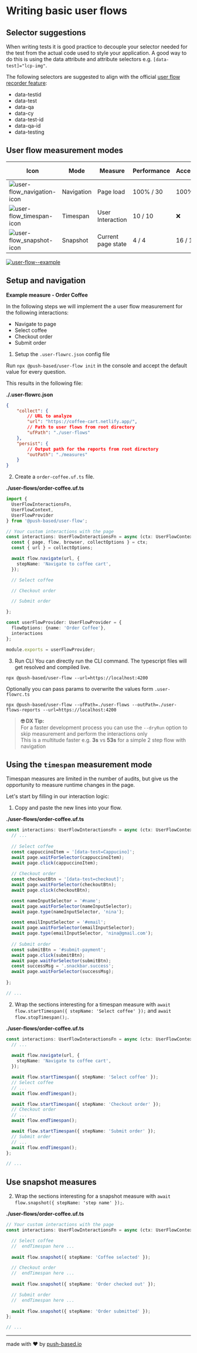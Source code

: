 # Writing basic user flows

## Selector suggestions

When writing tests it is good practice to decouple your selector needed for the test from the actual code used to style your application. 
A good way to do this is using the data attribute and attribute selectors e.g. `[data-test]="lcp-img"`.

The following selectors are suggested to align with the official [user flow recorder feature](https://developer.chrome.com/blog/new-in-devtools-100/#selector):
- data-testid
- data-test
- data-qa
- data-cy
- data-test-id
- data-qa-id
- data-testing

## User flow measurement modes

| Icon  | Mode       | Measure            | Performance  | Accessibility | Best Practices | SEO       | PWA       |
| ----- | ---------- | ------------------ | ------------ | ------------- | -------------- | --------- | --------- |
| ![user-flow_navigation-icon](https://user-images.githubusercontent.com/10064416/165129388-2f62bb82-4856-456c-a513-ae5607cfe4ea.PNG) | Navigation | Page load          | 100% / 30    | 100% / 30     | 100% / 30      | 100% / 30 | ✔ / 7 |
| ![user-flow_timespan-icon](https://user-images.githubusercontent.com/10064416/165129495-330ddca5-fd8b-4ecc-a839-477302f7f229.PNG) | Timespan   | User Interaction   |  10  / 10    |       ❌      |   7  /  7      |     ❌    |     ❌    |
| ![user-flow_snapshot-icon](https://user-images.githubusercontent.com/10064416/165129696-68302177-6c7d-4aa2-ba3c-564939cde228.PNG) | Snapshot   | Current page state |   4  /  4    |  16  / 16     |   5  /  5      |   9  /  9 |     ❌    |

[![user-flow--example](https://user-images.githubusercontent.com/10064416/166849157-f1d799f5-1f05-481b-8234-ec6645827791.PNG)](https://github.com/push-based/user-flow/blob/main/packages/cli/README.md)

## Setup and navigation

**Example measure - Order Coffee**  

In the following steps we will implement the a user flow measurement for the following interactions:
- Navigate to page
- Select coffee
- Checkout order
- Submit order

1. Setup the `.user-flowrc.json` config file

Run `npx @push-based/user-flow init` in the console and accept the default value for every question.

This results in the following file:

**./.user-flowrc.json**
```json
{
    "collect": {
        // URL to analyze
        "url": "https://coffee-cart.netlify.app/",
        // Path to user flows from root directory
        "ufPath": "./user-flows"
    },
    "persist": {
        // Output path for the reports from root directory
        "outPath": "./measures"
    }
}
```

2. Create a `order-coffee.uf.ts` file.

**./user-flows/order-coffee.uf.ts**
```typescript
import {
  UserFlowInteractionsFn,
  UserFlowContext,
  UserFlowProvider
} from '@push-based/user-flow';

// Your custom interactions with the page 
const interactions: UserFlowInteractionsFn = async (ctx: UserFlowContext): Promise<any> => {
  const { page, flow, browser, collectOptions } = ctx;
  const { url } = collectOptions;

  await flow.navigate(url, {
    stepName: 'Navigate to coffee cart',
  });

  // Select coffee

  // Checkout order

  // Submit order

};

const userFlowProvider: UserFlowProvider = {
  flowOptions: {name: 'Order Coffee'},
  interactions
};

module.exports = userFlowProvider;
```

3. Run CLI
You can directly run the CLI command. The typescript files will get resolved and compiled live. 

`npx @push-based/user-flow --url=https://localhost:4200`

Optionally you can pass params to overwrite the values form `.user-flowrc.ts`

`npx @push-based/user-flow --ufPath=./user-flows --outPath=./user-flows-reports --url=https://localhost:4200`  
  
  
> **🤓 DX Tip:**  
> For a faster development process you can use the `--dryRun` option to skip measurement and perform the interactions only  
> This is a multitude faster e.g. **3s** vs **53s** for a simple 2 step flow with navigation  

## Using the `timespan` measurement mode

Timespan measures are limited in the number of audits, but give us the opportunity to measure runtime changes in the page. 

Let's start by filling in our interaction logic:

1. Copy and paste the new lines into your flow.

**./user-flows/order-coffee.uf.ts**
```typescript
const interactions: UserFlowInteractionsFn = async (ctx: UserFlowContext): Promise<any> => {
  // ... 
  
  // Select coffee
  const cappuccinoItem = '[data-test=Cappucino]';
  await page.waitForSelector(cappuccinoItem);
  await page.click(cappuccinoItem);
  
  // Checkout order
  const checkoutBtn = '[data-test=checkout]';
  await page.waitForSelector(checkoutBtn);
  await page.click(checkoutBtn);

  const nameInputSelector = '#name';
  await page.waitForSelector(nameInputSelector);
  await page.type(nameInputSelector, 'nina');

  const emailInputSelector = '#email';
  await page.waitForSelector(emailInputSelector);
  await page.type(emailInputSelector, 'nina@gmail.com');
  
  // Submit order
  const submitBtn = '#submit-payment';
  await page.click(submitBtn);
  await page.waitForSelector(submitBtn);
  const successMsg = '.snackbar.success';
  await page.waitForSelector(successMsg);
  
};

// ...
```

2. Wrap the sections interesting for a timespan measure with `await flow.startTimespan({ stepName: 'Select coffee' });` and `await flow.stopTimespan();`.

**./user-flows/order-coffee.uf.ts**
```typescript
const interactions: UserFlowInteractionsFn = async (ctx: UserFlowContext): Promise<any> => {
  // ...
  
  await flow.navigate(url, {
    stepName: 'Navigate to coffee cart',
  });

  await flow.startTimespan({ stepName: 'Select coffee' });
  // Select coffee
  // ...
  await flow.endTimespan();

  await flow.startTimespan({ stepName: 'Checkout order' });
  // Checkout order
  // ...
  await flow.endTimespan();

  await flow.startTimespan({ stepName: 'Submit order' });
  // Submit order
  // ...
  await flow.endTimespan();
};

// ...
```

## Use snapshot measures

2. Wrap the sections interesting for a snapshot measure with `await flow.snapshot({ stepName: 'step name' });`.

**./user-flows/order-coffee.uf.ts**
```typescript
// Your custom interactions with the page 
const interactions: UserFlowInteractionsFn = async (ctx: UserFlowContext): Promise<any> => {

  // Select coffee
  //  endTimespan here ...
  
  await flow.snapshot({ stepName: 'Coffee selected' });

  // Checkout order
  //  endTimespan here ...
  
  await flow.snapshot({ stepName: 'Order checked out' });

  // Submit order
  //  endTimespan here ...
  
  await flow.snapshot({ stepName: 'Order submitted' });
};

// ...
```

---

made with ❤ by [push-based.io](https://www.push-based.io)
